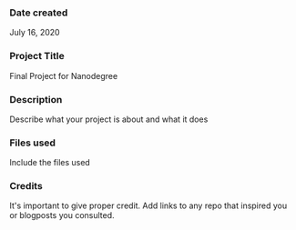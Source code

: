 ### Date created
July 16, 2020

### Project Title
Final Project for Nanodegree

### Description
Describe what your project is about and what it does

### Files used
Include the files used

### Credits
It's important to give proper credit. Add links to any repo that inspired you or blogposts you consulted.
